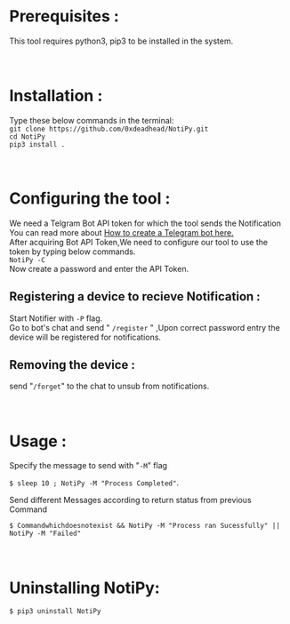 # Prerequisites :
This tool requires python3, pip3 to be installed in the system.
<br><br><br>

# Installation : 
Type these below commands in the terminal:
<br>
```git clone https://github.com/0xdeadhead/NotiPy.git```
<br>
```cd NotiPy```
<br>
```pip3 install .```
<br><br><br>

# Configuring the tool :
We need a Telgram Bot API token for which the tool sends the Notification<br>
You can read more about [How to create a Telegram bot here.](https://core.telegram.org/bots#6-botfather)
<br>
After acquiring Bot API Token,We need to configure our tool to use the token by typing below commands.<br>
```NotiPy -C```
<br>
Now create a password and enter the API Token.
<br>
## Registering a device to recieve Notification :
Start Notifier with ```-P``` flag.<br>
Go to bot's chat and send  " ```/register``` " ,Upon correct password entry the device will be registered for notifications.
<br>

## Removing the device :
send "```/forget```" to the chat to unsub from notifications.
<br><br><br>

# Usage : 
Specify the message to send with "```-M```"  flag<br>

```$ sleep 10 ; NotiPy -M "Process Completed"```.<br>

Send different Messages according to return status from previous Command<br>

```$ Commandwhichdoesnotexist && NotiPy -M "Process ran Sucessfully" || NotiPy -M "Failed" ```<br><br><br>
# Uninstalling NotiPy:
```$ pip3 uninstall NotiPy```





